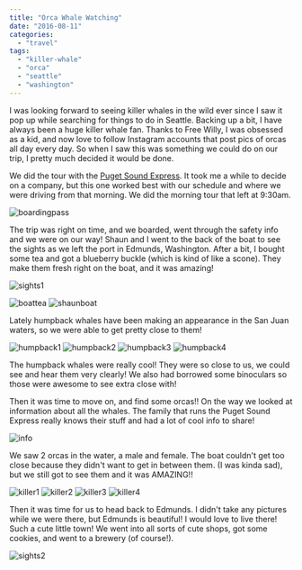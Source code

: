 ```yaml
---
title: "Orca Whale Watching"
date: "2016-08-11"
categories: 
  - "travel"
tags: 
  - "killer-whale"
  - "orca"
  - "seattle"
  - "washington"
---
```


I was looking forward to seeing killer whales in the wild ever since I saw it pop up while searching for things to do in Seattle. Backing up a bit, I have always been a huge killer whale fan. Thanks to Free Willy, I was obsessed as a kid, and now love to follow Instagram accounts that post pics of orcas all day every day. So when I saw this was something we could do on our trip, I pretty much decided it would be done.

We did the tour with the [Puget Sound Express](http://www.pugetsoundexpress.com/tours/guaranteed-whale-watching-tours/seattle-whale-watching-tours/). It took me a while to decide on a company, but this one worked best with our schedule and where we were driving from that morning. We did the morning tour that left at 9:30am.

![boardingpass](images/boardingpass-300x169.jpg)

The trip was right on time, and we boarded, went through the safety info and we were on our way! Shaun and I went to the back of the boat to see the sights as we left the port in Edmunds, Washington. After a bit, I bought some tea and got a blueberry buckle (which is kind of like a scone). They make them fresh right on the boat, and it was amazing!

![sights1](images/sights1-300x225.jpg)

![boattea](images/boattea-300x225.jpg) ![shaunboat](images/shaunboat-225x300.jpg)

Lately humpback whales have been making an appearance in the San Juan waters, so we were able to get pretty close to them!

![humpback1](images/humpback1-300x225.jpg) ![humpback2](images/humpback2-300x169.jpg) ![humpback3](images/humpback3-300x225.jpg) ![humpback4](images/humpback4-300x225.jpg)

The humpback whales were really cool! They were so close to us, we could see and hear them very clearly! We also had borrowed some binoculars so those were awesome to see extra close with!

Then it was time to move on, and find some orcas!! On the way we looked at information about all the whales. The family that runs the Puget Sound Express really knows their stuff and had a lot of cool info to share!

![info](images/info-300x169.jpg)

We saw 2 orcas in the water, a male and female. The boat couldn't get too close because they didn't want to get in between them. (I was kinda sad), but we still got to see them and it was AMAZING!!

![killer1](images/killer1-300x300.jpg) ![killer2](images/killer2-300x169.jpg) ![killer3](images/killer3-300x169.jpg) ![killer4](images/killer4-300x225.jpg)

Then it was time for us to head back to Edmunds. I didn't take any pictures while we were there, but Edmunds is beautiful! I would love to live there! Such a cute little town! We went into all sorts of cute shops, got some cookies, and went to a brewery (of course!).

![sights2](images/sights2-300x169.jpg)

